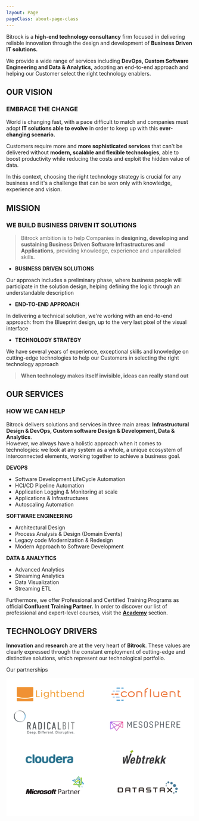 ```yaml
---
layout: Page
pageClass: about-page-class
---
```


<div class="introduction">

<div class="introduction__text">

Bitrock is a **high-end technology consultancy** firm focused in delivering reliable innovation through the design and development of **Business Driven IT solutions.** 

We provide a wide range of services including **DevOps, Custom Software Engineering and Data & Analytics,** adopting an end-to-end approach and helping our Customer select the right technology enablers.

</div>

</div>

## OUR VISION
### EMBRACE THE CHANGE
World is changing fast, with a pace difficult to match and companies must adopt **IT solutions able to evolve** in order to keep up with this **ever-changing scenario.**

Customers require more and **more sophisticated services** that can't be delivered without **modern, scalable and flexible technologies**, able to boost productivity while reducing the costs and exploit the hidden value of data.

In this context, choosing the right technology strategy is crucial for any business and it's a challenge that can be won only with knowledge, experience and vision.

<section class="mission">

## MISSION
### WE BUILD BUSINESS DRIVEN IT SOLUTIONS

<blockquote>

Bitrock ambition is to help Companies in **designing, developing and sustaining Business Driven Software Infrastructures and Applications,** providing knowledge, experience and unparalleled skills.

</blockquote>

</section>

-   **BUSINESS DRIVEN SOLUTIONS**

Our approach includes a preliminary phase, where business people will participate in the solution design, helping defining the logic through an understandable description

-   **END-TO-END APPROACH**

In delivering a technical solution, we're working with an end-to-end approach: from the Blueprint design, up to the very last pixel of the visual interface

-   **TECHNOLOGY STRATEGY**

We have several years of experience, exceptional skills and knowledge on cutting-edge technologies to help our Customers in selecting the right technology approach

> **When technology makes itself invisible, ideas can really stand out**

## OUR SERVICES
### HOW WE CAN HELP
Bitrock delivers solutions and services in three main areas: **Infrastructural Design & DevOps, Custom software Design & Development, Data & Analytics**.<br/>
However, we always have a holistic approach when it comes to technologies: we look at any system as a whole, a unique ecosystem of interconnected elements, working together to achieve a business goal.

**DEVOPS**
-   Software Development LifeCycle Automation
-   HCI/CD Pipeline Automation
-   Application Logging & Monitoring at scale
-   Applications & Infrastructures
-   Autoscaling Automation

**SOFTWARE ENGINEERING**
-   Architectural Design
-   Process Analysis & Design (Domain Events)
-   Legacy code Modernization & Redesign
-   Modern Approach to Software Development

**DATA & ANALYTICS**
-   Advanced Analytics
-   Streaming Analytics
-   Data Visualization
-   Streaming ETL

Furthermore, we offer Professional and Certified Training Programs as official **Confluent Training Partner.** In order to discover our list of professional and expert-level courses, visit the [**Academy**](https://bitrock.it/academy/) section.

## TECHNOLOGY DRIVERS
**Innovation** and **research** are at the very heart of **Bitrock**. These values are clearly expressed through the constant employment of cutting-edge and distinctive solutions, which represent our technological portfolio.

Our partnerships

![/img/partners.png](/img/partners.png)
